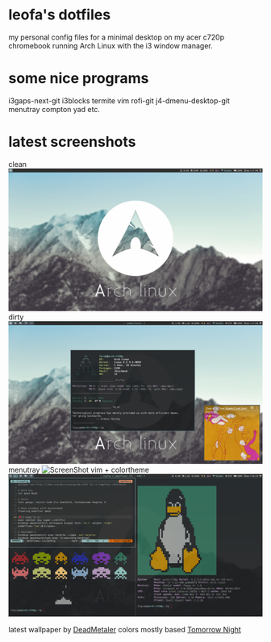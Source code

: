 # leofa's dotfiles
my personal config files for a minimal desktop on my acer c720p chromebook running Arch Linux with the i3 window manager.

# some nice programs
i3gaps-next-git
i3blocks
termite
vim
rofi-git
j4-dmenu-desktop-git
menutray
compton
yad
etc.

# latest screenshots
clean
![ScreenShot](/clean.png)
dirty
![ScreenShot](/dirty.png) 
menutray
![ScreenShot](/menu.png)
vim + colortheme
![ScreenShot](/vim+colortheme.png) 

latest wallpaper by <a href="http://deadmetaler.deviantart.com/art/ArchOS-559048877">DeadMetaler</a>
colors mostly based <a href="https://github.com/chriskempson/tomorrow-theme">Tomorrow Night</a>

